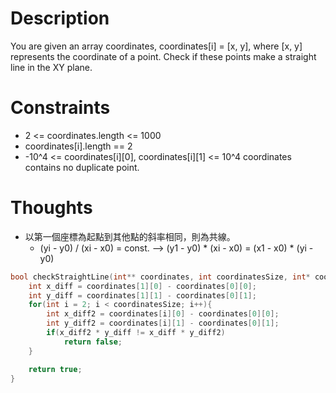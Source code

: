# Description

You are given an array coordinates, coordinates[i] = [x, y], where [x, y] represents the coordinate of a point. Check if these points make a straight line in the XY plane.

# Constraints

- 2 <= coordinates.length <= 1000
- coordinates[i].length == 2
- -10^4 <= coordinates[i][0], coordinates[i][1] <= 10^4
coordinates contains no duplicate point.

# Thoughts

- 以第一個座標為起點到其他點的斜率相同，則為共線。
	- (yi - y0) / (xi - x0) = const. --> (y1 - y0) * (xi - x0) = (x1 - x0) * (yi - y0)

```c
bool checkStraightLine(int** coordinates, int coordinatesSize, int* coordinatesColSize){
    int x_diff = coordinates[1][0] - coordinates[0][0];
    int y_diff = coordinates[1][1] - coordinates[0][1];
    for(int i = 2; i < coordinatesSize; i++){
        int x_diff2 = coordinates[i][0] - coordinates[0][0];
        int y_diff2 = coordinates[i][1] - coordinates[0][1];
        if(x_diff2 * y_diff != x_diff * y_diff2)
            return false;
    }

    return true;
}
```